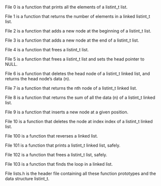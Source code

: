 File 0 is a function that prints all the elements of a listint_t list.

File 1 is a function that returns the number of elements in a linked listint_t list.

File 2 is a function that adds a new node at the beginning of a listint_t list.

File 3 is a function that adds a new node at the end of a listint_t list.

File 4 is a function that frees a listint_t list.

File 5 is a function that frees a listint_t list and sets the head pointer to NULL.

File 6 is a function that deletes the head node of a listint_t linked list, and returns the head node’s data (n).

File 7 is a function that returns the nth node of a listint_t linked list.

File 8 is a function that returns the sum of all the data (n) of a listint_t linked list.

File 9 is a function that inserts a new node at a given position.

File 10 is a function that deletes the node at index index of a listint_t linked list.

File 100 is a function that reverses a linked list.

File 101 is a function that prints a listint_t linked list, safely.

File 102 is a function that frees a listint_t list, safely.

File 103 is a function that finds the loop in a linked list.

File lists.h is the header file containing all these function prototypes and the data structure listint_t.
